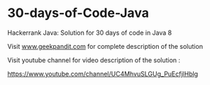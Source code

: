 # 30-days-of-Code-Java
Hackerrank Java: Solution for 30 days of code in Java 8

Visit www.geekpandit.com for complete description of the solution

Visit youtube channel for video description of the solution : 

https://www.youtube.com/channel/UC4MhvuSLGUg_PuEcfjlHblg
